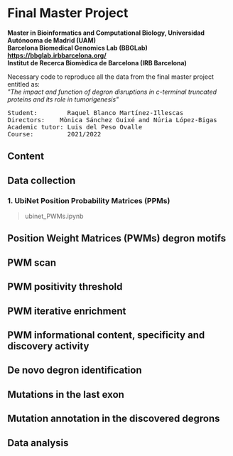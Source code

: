 # Final Master Project

**Master in Bioinformatics and Computational Biology, Universidad Autónooma de Madrid (UAM)**\
**Barcelona Biomedical Genomics Lab (BBGLab) https://bbglab.irbbarcelona.org/** \
**Institut de Recerca Biomèdica de Barcelona (IRB Barcelona)**

Necessary code to reproduce all the data from the final master project entitled as:\
*"The impact and function of degron disruptions in c-terminal truncated proteins and its role in tumorigenesis"*
<pre>
Student:        Raquel Blanco Martínez-Illescas
Directors:    Mònica Sánchez Guixé and Núria López-Bigas
Academic tutor: Luis del Peso Ovalle
Course:         2021/2022
</pre>

## Content

## Data collection

### 1. UbiNet Position Probability Matrices (PPMs)
>ubinet_PWMs.ipynb

## Position Weight Matrices (PWMs) degron motifs

## PWM scan

## PWM positivity threshold

## PWM iterative enrichment

## PWM informational content, specificity and discovery activity

## De novo degron identification

## Mutations in the last exon

## Mutation annotation in the discovered degrons

## Data analysis